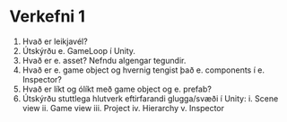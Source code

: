 
# Verkefni 1



1. Hvað er leikjavél?
2. Útskýrðu e. GameLoop í Unity.
3. Hvað er e. asset? Nefndu algengar tegundir.
4. Hvað er e. game object og hvernig tengist það e. components í e. Inspector?
5. Hvað er líkt og ólíkt með game object og e. prefab?
6. Útskýrðu stuttlega hlutverk eftirfarandi glugga/svæði í Unity:
    i. Scene view
    ii. Game view
    iii. Project
    iv. Hierarchy
    v. Inspector
